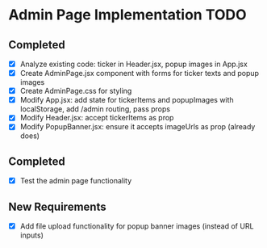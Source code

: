 # Admin Page Implementation TODO

## Completed
- [x] Analyze existing code: ticker in Header.jsx, popup images in App.jsx
- [x] Create AdminPage.jsx component with forms for ticker texts and popup images
- [x] Create AdminPage.css for styling
- [x] Modify App.jsx: add state for tickerItems and popupImages with localStorage, add /admin routing, pass props
- [x] Modify Header.jsx: accept tickerItems as prop
- [x] Modify PopupBanner.jsx: ensure it accepts imageUrls as prop (already does)

## Completed
- [x] Test the admin page functionality

## New Requirements
- [x] Add file upload functionality for popup banner images (instead of URL inputs)
